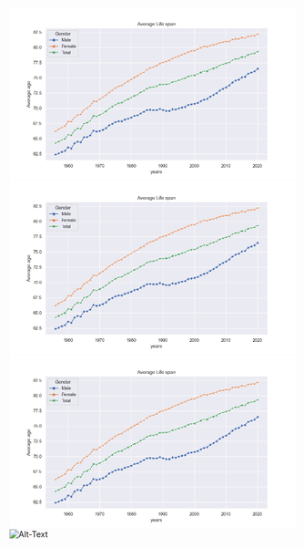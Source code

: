 ![alt text](average-life.png "Title Text")
![Alt-Text](/average-life.png)
![Alt-Text](./average-life.png)
![Alt-Text](innovation-and-complexity-management-project/Amortality.png)